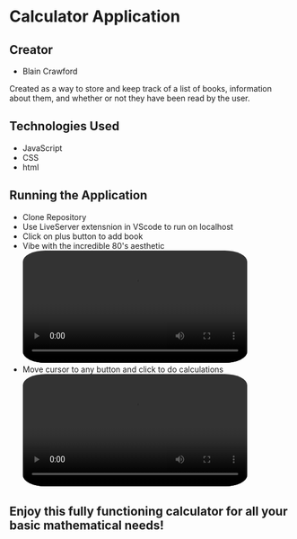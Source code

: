 # Calculator Application
## Creator
  -  Blain Crawford

Created as a way to store and keep track of a list of books, information about them, and whether or not they have been read by the user.

## Technologies Used
  -  JavaScript
  -  CSS
  -  html
##  Running the Application
  -  Clone Repository
  -  Use LiveServer extensnion in VScode to run on localhost
  -  Click on plus button to add book
  -  Vibe with the incredible 80's aesthetic 
  <video src="./images/calculator-vibe.mov" style=" width: 400px; border-radius: 10%;" autoplay loop></video>
  -  Move cursor to any button and click to do calculations
  <video src="./images/calculations.mov" style=" width: 400px; border-radius: 10%;" autoplay loop></video>
  ## Enjoy this fully functioning calculator for all your basic mathematical needs!